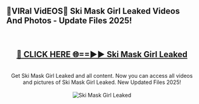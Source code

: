 <h2>🔴VIRal VidEOS🔴 Ski Mask Girl Leaked Videos And Photos - Update Files 2025!</h2>
<br>
<div align="center">
<h2><a href="https://virallinks.top/Hdb6NB" rel="nofollow">🔴 CLICK HERE 🌐==►► Ski Mask Girl Leaked</a></h2>
<br>
Get Ski Mask Girl Leaked and all content. Now you can access all videos and pictures of Ski Mask Girl Leaked. New Updated Files 2025!
<br>
<br>
<a href="https://virallinks.top/Hdb6NB" rel="nofollow" data-target="animated-image.originalLink"><img src="https://i.imgur.com/dJHk4Zq.gif)" alt="Ski Mask Girl Leaked" style="max-width: 100%; display: inline-block;" data-target="animated-image.originalImage"></a>
</div>
<br>
